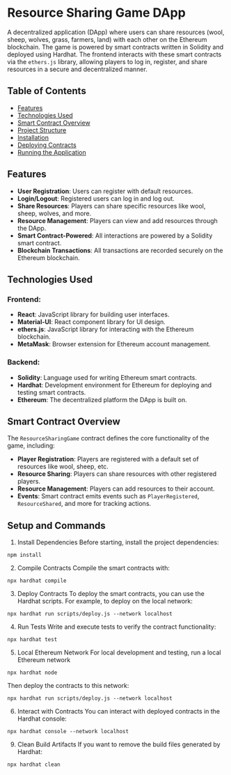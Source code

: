 # Resource Sharing Game DApp

A decentralized application (DApp) where users can share resources (wool, sheep, wolves, grass, farmers, land) with each other on the Ethereum blockchain. The game is powered by smart contracts written in Solidity and deployed using Hardhat. The frontend interacts with these smart contracts via the `ethers.js` library, allowing players to log in, register, and share resources in a secure and decentralized manner.

## Table of Contents
- [Features](#features)
- [Technologies Used](#technologies-used)
- [Smart Contract Overview](#smart-contract-overview)
- [Project Structure](#project-structure)
- [Installation](#installation)
- [Deploying Contracts](#deploying-contracts)
- [Running the Application](#running-the-application)

## Features

- **User Registration**: Users can register with default resources.
- **Login/Logout**: Registered users can log in and log out.
- **Share Resources**: Players can share specific resources like wool, sheep, wolves, and more.
- **Resource Management**: Players can view and add resources through the DApp.
- **Smart Contract-Powered**: All interactions are powered by a Solidity smart contract.
- **Blockchain Transactions**: All transactions are recorded securely on the Ethereum blockchain.

## Technologies Used

### Frontend:
- **React**: JavaScript library for building user interfaces.
- **Material-UI**: React component library for UI design.
- **ethers.js**: JavaScript library for interacting with the Ethereum blockchain.
- **MetaMask**: Browser extension for Ethereum account management.

### Backend:
- **Solidity**: Language used for writing Ethereum smart contracts.
- **Hardhat**: Development environment for Ethereum for deploying and testing smart contracts.
- **Ethereum**: The decentralized platform the DApp is built on.

## Smart Contract Overview

The `ResourceSharingGame` contract defines the core functionality of the game, including:
- **Player Registration**: Players are registered with a default set of resources like wool, sheep, etc.
- **Resource Sharing**: Players can share resources with other registered players.
- **Resource Management**: Players can add resources to their account.
- **Events**: Smart contract emits events such as `PlayerRegistered`, `ResourceShared`, and more for tracking actions.


## Setup and Commands

1. Install Dependencies
Before starting, install the project dependencies:

  ```
  npm install
  ```

2. Compile Contracts
Compile the smart contracts with:

  ```
  npx hardhat compile
  ```


3. Deploy Contracts
To deploy the smart contracts, you can use the Hardhat scripts. For example, to deploy on the local network:

 ```
 npx hardhat run scripts/deploy.js --network localhost
 ```


4. Run Tests
Write and execute tests to verify the contract functionality:

 ```
 npx hardhat test
 ```


5. Local Ethereum Network
For local development and testing, run a local Ethereum network

  ```
  npx hardhat node
  ```

Then deploy the contracts to this network:

  ```
  npx hardhat run scripts/deploy.js --network localhost
  ```


6. Interact with Contracts
You can interact with deployed contracts in the Hardhat console:

  ```
  npx hardhat console --network localhost
  ```


9. Clean Build Artifacts
If you want to remove the build files generated by Hardhat:

  ```
  npx hardhat clean
  ```
